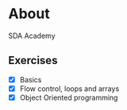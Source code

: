 # About

SDA Academy

## Exercises

- [x] Basics
- [x] Flow control, loops and arrays
- [x] Object Oriented programming
